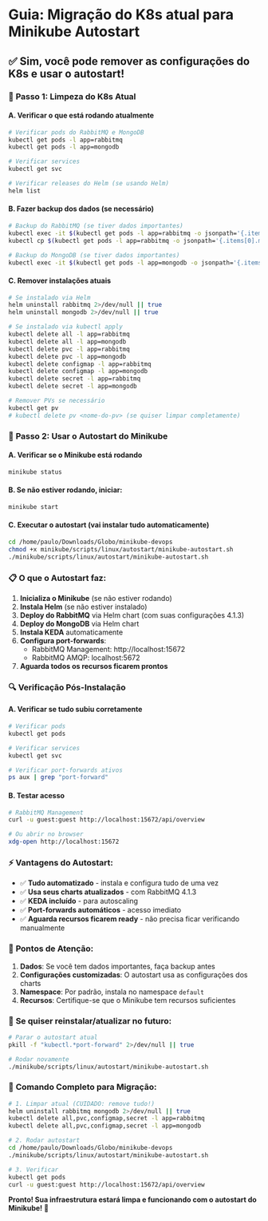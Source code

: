 # Guia: Migração do K8s atual para Minikube Autostart

## ✅ **Sim, você pode remover as configurações do K8s e usar o autostart!**

### 🧹 **Passo 1: Limpeza do K8s Atual**

#### A. Verificar o que está rodando atualmente
```bash
# Verificar pods do RabbitMQ e MongoDB
kubectl get pods -l app=rabbitmq
kubectl get pods -l app=mongodb

# Verificar services
kubectl get svc

# Verificar releases do Helm (se usando Helm)
helm list
```

#### B. Fazer backup dos dados (se necessário)
```bash
# Backup do RabbitMQ (se tiver dados importantes)
kubectl exec -it $(kubectl get pods -l app=rabbitmq -o jsonpath='{.items[0].metadata.name}') -- rabbitmqctl export_definitions /tmp/definitions.json
kubectl cp $(kubectl get pods -l app=rabbitmq -o jsonpath='{.items[0].metadata.name}'):/tmp/definitions.json ./rabbitmq-backup.json

# Backup do MongoDB (se tiver dados importantes)
kubectl exec -it $(kubectl get pods -l app=mongodb -o jsonpath='{.items[0].metadata.name}') -- mongodump --archive --gzip > mongodb-backup.gz
```

#### C. Remover instalações atuais
```bash
# Se instalado via Helm
helm uninstall rabbitmq 2>/dev/null || true
helm uninstall mongodb 2>/dev/null || true

# Se instalado via kubectl apply
kubectl delete all -l app=rabbitmq
kubectl delete all -l app=mongodb
kubectl delete pvc -l app=rabbitmq
kubectl delete pvc -l app=mongodb
kubectl delete configmap -l app=rabbitmq
kubectl delete configmap -l app=mongodb
kubectl delete secret -l app=rabbitmq
kubectl delete secret -l app=mongodb

# Remover PVs se necessário
kubectl get pv
# kubectl delete pv <nome-do-pv> (se quiser limpar completamente)
```

### 🚀 **Passo 2: Usar o Autostart do Minikube**

#### A. Verificar se o Minikube está rodando
```bash
minikube status
```

#### B. Se não estiver rodando, iniciar:
```bash
minikube start
```

#### C. Executar o autostart (vai instalar tudo automaticamente)
```bash
cd /home/paulo/Downloads/Globo/minikube-devops
chmod +x minikube/scripts/linux/autostart/minikube-autostart.sh
./minikube/scripts/linux/autostart/minikube-autostart.sh
```

### 📋 **O que o Autostart faz:**

1. **Inicializa o Minikube** (se não estiver rodando)
2. **Instala Helm** (se não estiver instalado)
3. **Deploy do RabbitMQ** via Helm chart (com suas configurações 4.1.3)
4. **Deploy do MongoDB** via Helm chart
5. **Instala KEDA** automaticamente
6. **Configura port-forwards**:
   - RabbitMQ Management: http://localhost:15672
   - RabbitMQ AMQP: localhost:5672
7. **Aguarda todos os recursos ficarem prontos**

### 🔍 **Verificação Pós-Instalação**

#### A. Verificar se tudo subiu corretamente
```bash
# Verificar pods
kubectl get pods

# Verificar services
kubectl get svc

# Verificar port-forwards ativos
ps aux | grep "port-forward"
```

#### B. Testar acesso
```bash
# RabbitMQ Management
curl -u guest:guest http://localhost:15672/api/overview

# Ou abrir no browser
xdg-open http://localhost:15672
```

### ⚡ **Vantagens do Autostart:**

- ✅ **Tudo automatizado** - instala e configura tudo de uma vez
- ✅ **Usa seus charts atualizados** - com RabbitMQ 4.1.3
- ✅ **KEDA incluído** - para autoscaling
- ✅ **Port-forwards automáticos** - acesso imediato
- ✅ **Aguarda recursos ficarem ready** - não precisa ficar verificando manualmente

### 🚨 **Pontos de Atenção:**

1. **Dados**: Se você tem dados importantes, faça backup antes
2. **Configurações customizadas**: O autostart usa as configurações dos charts
3. **Namespace**: Por padrão, instala no namespace `default`
4. **Recursos**: Certifique-se que o Minikube tem recursos suficientes

### 🔄 **Se quiser reinstalar/atualizar no futuro:**

```bash
# Parar o autostart atual
pkill -f "kubectl.*port-forward" 2>/dev/null || true

# Rodar novamente
./minikube/scripts/linux/autostart/minikube-autostart.sh
```

### 📝 **Comando Completo para Migração:**

```bash
# 1. Limpar atual (CUIDADO: remove tudo!)
helm uninstall rabbitmq mongodb 2>/dev/null || true
kubectl delete all,pvc,configmap,secret -l app=rabbitmq
kubectl delete all,pvc,configmap,secret -l app=mongodb

# 2. Rodar autostart
cd /home/paulo/Downloads/Globo/minikube-devops
./minikube/scripts/linux/autostart/minikube-autostart.sh

# 3. Verificar
kubectl get pods
curl -u guest:guest http://localhost:15672/api/overview
```

**Pronto! Sua infraestrutura estará limpa e funcionando com o autostart do Minikube! 🎉**
